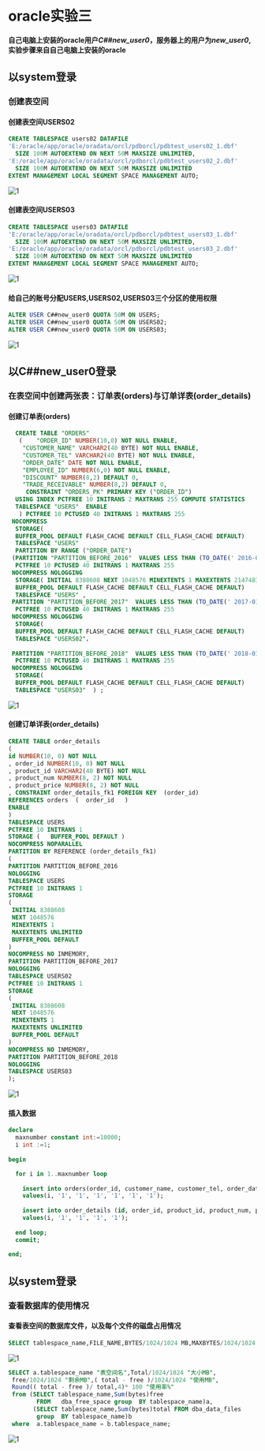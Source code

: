 # oracle实验三
#### 自己电脑上安装的oracle用户*C##new_user0*，服务器上的用户为*new_user0*,实验步骤来自自己电脑上安装的oracle
## 以system登录
### 创建表空间
#### 创建表空间USERS02
```sql
CREATE TABLESPACE users02 DATAFILE 
'E:/oracle/app/oracle/oradata/orcl/pdborcl/pdbtest_users02_1.dbf' 
  SIZE 100M AUTOEXTEND ON NEXT 50M MAXSIZE UNLIMITED, 
'E:/oracle/app/oracle/oradata/orcl/pdborcl/pdbtest_users02_2.dbf'  
  SIZE 100M AUTOEXTEND ON NEXT 50M MAXSIZE UNLIMITED 
EXTENT MANAGEMENT LOCAL SEGMENT SPACE MANAGEMENT AUTO;
```
![1](https://github.com/yujinhongMM/oracle/blob/master/test3/1.png) 
#### 创建表空间USERS03
```sql
CREATE TABLESPACE users03 DATAFILE 
'E:/oracle/app/oracle/oradata/orcl/pdborcl/pdbtest_users03_1.dbf' 
  SIZE 100M AUTOEXTEND ON NEXT 50M MAXSIZE UNLIMITED, 
'E:/oracle/app/oracle/oradata/orcl/pdborcl/pdbtest_users03_2.dbf'  
  SIZE 100M AUTOEXTEND ON NEXT 50M MAXSIZE UNLIMITED 
EXTENT MANAGEMENT LOCAL SEGMENT SPACE MANAGEMENT AUTO;
```
![1](https://github.com/yujinhongMM/oracle/blob/master/test3/2.png) 
#### 给自己的账号分配USERS,USERS02,USERS03三个分区的使用权限
```sql
ALTER USER C##new_user0 QUOTA 50M ON USERS;
ALTER USER C##new_user0 QUOTA 50M ON USERS02;
ALTER USER C##new_user0 QUOTA 50M ON USERS03;
```
![1](https://github.com/yujinhongMM/oracle/blob/master/test3/3.png) 

## 以C##new_user0登录
### 在表空间中创建两张表：订单表(orders)与订单详表(order_details)
#### 创建订单表(orders)
```sql
  CREATE TABLE "ORDERS" 
   (	"ORDER_ID" NUMBER(10,0) NOT NULL ENABLE, 
	"CUSTOMER_NAME" VARCHAR2(40 BYTE) NOT NULL ENABLE, 
	"CUSTOMER_TEL" VARCHAR2(40 BYTE) NOT NULL ENABLE, 
	"ORDER_DATE" DATE NOT NULL ENABLE, 
	"EMPLOYEE_ID" NUMBER(6,0) NOT NULL ENABLE, 
	"DISCOUNT" NUMBER(8,2) DEFAULT 0, 
	"TRADE_RECEIVABLE" NUMBER(8,2) DEFAULT 0, 
	 CONSTRAINT "ORDERS_PK" PRIMARY KEY ("ORDER_ID")
  USING INDEX PCTFREE 10 INITRANS 2 MAXTRANS 255 COMPUTE STATISTICS 
  TABLESPACE "USERS"  ENABLE
   ) PCTFREE 10 PCTUSED 40 INITRANS 1 MAXTRANS 255 
 NOCOMPRESS 
  STORAGE(
  BUFFER_POOL DEFAULT FLASH_CACHE DEFAULT CELL_FLASH_CACHE DEFAULT)
  TABLESPACE "USERS" 
  PARTITION BY RANGE ("ORDER_DATE") 
 (PARTITION "PARTITION_BEFORE_2016"  VALUES LESS THAN (TO_DATE(' 2016-01-01 00:00:00', 'SYYYY-MM-DD HH24:MI:SS', 'NLS_CALENDAR=GREGORIAN'))   NO INMEMORY SEGMENT CREATION DEFERRED 
  PCTFREE 10 PCTUSED 40 INITRANS 1 MAXTRANS 255 
 NOCOMPRESS NOLOGGING 
  STORAGE( INITIAL 8388608 NEXT 1048576 MINEXTENTS 1 MAXEXTENTS 2147483645
  BUFFER_POOL DEFAULT FLASH_CACHE DEFAULT CELL_FLASH_CACHE DEFAULT)
  TABLESPACE "USERS" , 
 PARTITION "PARTITION_BEFORE_2017"  VALUES LESS THAN (TO_DATE(' 2017-01-01 00:00:00', 'SYYYY-MM-DD HH24:MI:SS', 'NLS_CALENDAR=GREGORIAN')) SEGMENT CREATION DEFERRED 
  PCTFREE 10 PCTUSED 40 INITRANS 1 MAXTRANS 255 
 NOCOMPRESS NOLOGGING 
  STORAGE(
  BUFFER_POOL DEFAULT FLASH_CACHE DEFAULT CELL_FLASH_CACHE DEFAULT)
  TABLESPACE "USERS02"，
 
 PARTITION "PARTITION_BEFORE_2018"  VALUES LESS THAN (TO_DATE(' 2018-01-01 00:00:00', 'SYYYY-MM-DD HH24:MI:SS', 'NLS_CALENDAR=GREGORIAN')) SEGMENT CREATION DEFERRED 
  PCTFREE 10 PCTUSED 40 INITRANS 1 MAXTRANS 255 
 NOCOMPRESS NOLOGGING 
  STORAGE(
  BUFFER_POOL DEFAULT FLASH_CACHE DEFAULT CELL_FLASH_CACHE DEFAULT)
  TABLESPACE "USERS03"  ) ;
```
![1](https://github.com/yujinhongMM/oracle/blob/master/test3/4.png) 
#### 创建订单详表(order_details)
```sql
CREATE TABLE order_details 
(
id NUMBER(10, 0) NOT NULL 
, order_id NUMBER(10, 0) NOT NULL
, product_id VARCHAR2(40 BYTE) NOT NULL 
, product_num NUMBER(8, 2) NOT NULL 
, product_price NUMBER(8, 2) NOT NULL 
, CONSTRAINT order_details_fk1 FOREIGN KEY  (order_id)
REFERENCES orders  (  order_id   )
ENABLE 
) 
TABLESPACE USERS 
PCTFREE 10 INITRANS 1 
STORAGE (   BUFFER_POOL DEFAULT ) 
NOCOMPRESS NOPARALLEL
PARTITION BY REFERENCE (order_details_fk1)
(
PARTITION PARTITION_BEFORE_2016 
NOLOGGING 
TABLESPACE USERS
PCTFREE 10 INITRANS 1 
STORAGE 
( 
 INITIAL 8388608 
 NEXT 1048576 
 MINEXTENTS 1 
 MAXEXTENTS UNLIMITED 
 BUFFER_POOL DEFAULT 
) 
NOCOMPRESS NO INMEMORY, 
PARTITION PARTITION_BEFORE_2017 
NOLOGGING 
TABLESPACE USERS02
PCTFREE 10 INITRANS 1 
STORAGE 
( 
 INITIAL 8388608 
 NEXT 1048576 
 MINEXTENTS 1 
 MAXEXTENTS UNLIMITED 
 BUFFER_POOL DEFAULT 
) 
NOCOMPRESS NO INMEMORY, 
PARTITION PARTITION_BEFORE_2018 
NOLOGGING 
TABLESPACE USERS03
);
```
![1](https://github.com/yujinhongMM/oracle/blob/master/test3/5.png) 
#### 插入数据
```sql
declare
  maxnumber constant int:=10000;
  i int :=1;
  
begin

  for i in 1..maxnumber loop
  
    insert into orders(order_id, customer_name, customer_tel, order_date, employee_id, discount, trade_receivable)
    values(i, '1', '1', '1', '1', '1', '1');
    
    insert into order_details (id, order_id, product_id, product_num, product_price)
    values(i, '1', '1', '1', '1');
    
  end loop;
  commit;
  
end; 
```
## 以system登录
### 查看数据库的使用情况
#### 查看表空间的数据库文件，以及每个文件的磁盘占用情况
```sql
SELECT tablespace_name,FILE_NAME,BYTES/1024/1024 MB,MAXBYTES/1024/1024 MAX_MB,autoextensible FROM dba_data_files  WHERE  tablespace_name='USERS';
```
![1](https://github.com/yujinhongMM/oracle/blob/master/test3/6(1).png) 
```sql
SELECT a.tablespace_name "表空间名",Total/1024/1024 "大小MB",
 free/1024/1024 "剩余MB",( total - free )/1024/1024 "使用MB",
 Round(( total - free )/ total,4)* 100 "使用率%"
 from (SELECT tablespace_name,Sum(bytes)free
        FROM   dba_free_space group  BY tablespace_name)a,
       (SELECT tablespace_name,Sum(bytes)total FROM dba_data_files
        group  BY tablespace_name)b
 where  a.tablespace_name = b.tablespace_name;
 ```
 ![1](https://github.com/yujinhongMM/oracle/blob/master/test3/7.png) 




